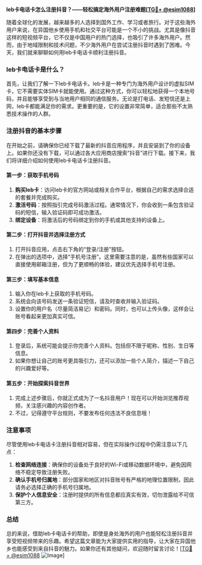 **leb卡电话卡怎么注册抖音？——轻松搞定海外用户注册难题[[TG💪+ @esim1088](https://t.me/s/esim1088)]**

随着全球化的发展，越来越多的人选择到国外工作、学习或者旅行。对于这些海外用户来说，在异国他乡使用手机和社交平台可能是一个不小的挑战。尤其是像抖音这样的短视频平台，它不仅是中国用户的热门选择，也吸引了许多海外用户。然而，由于地域限制和技术问题，不少海外用户在尝试注册抖音时遇到了困难。今天，我们就来聊聊如何用leb卡电话卡顺利注册抖音。

### leb卡电话卡是什么？

首先，让我们了解一下leb卡电话卡。leb卡是一种专门为海外用户设计的虚拟SIM卡，它不需要实体SIM卡就能使用。通过这种方式，你可以轻松地获得一个本地号码，并且能够享受到与当地用户相同的通信服务。无论是打电话、发短信还是上网，leb卡都能满足你的需求。更重要的是，它的设置非常简单，适合那些不太熟悉技术操作的人群。

### 注册抖音的基本步骤

在开始之前，请确保你已经下载了最新的抖音应用程序，并且安装到了你的设备上。如果你还没有下载，可以通过各大应用商店搜索“抖音”进行下载。接下来，我们将详细介绍如何使用leb卡电话卡注册抖音。

#### 第一步：获取手机号码

1. **购买leb卡**：访问leb卡的官方网站或相关合作平台，根据自己的需求选择合适的套餐并完成购买。
2. **激活号码**：按照指引完成号码激活过程。通常情况下，你会收到一条包含验证码的短信，输入验证码即可成功激活。
3. **绑定设备**：将激活后的号码绑定到你的手机或其他支持的设备上。

#### 第二步：打开抖音并选择注册方式

1. 打开抖音应用，点击右下角的“登录/注册”按钮。
2. 在弹出的选项中，选择“手机号注册”。这里需要注意的是，虽然有些国家可以直接使用邮箱注册，但为了更顺畅的体验，建议优先选择手机号注册。

#### 第三步：填写基本信息

1. 输入你在leb卡上获取的手机号码。
2. 系统会向该号码发送一条验证短信，请及时查收并输入验证码。
3. 设置你的用户名（尽量简洁易记）和密码。同时，也可以上传头像，这样会让账号看起来更加真实可信。

#### 第四步：完善个人资料

1. 登录后，系统可能会提示你完善个人资料。包括但不限于昵称、性别、生日等信息。
2. 如果你想让自己的账号更具吸引力，还可以添加一些个人简介，描述一下自己的兴趣爱好等。

#### 第五步：开始探索抖音世界

1. 完成上述步骤后，你就正式成为了一名抖音用户！现在可以开始浏览推荐视频，关注感兴趣的内容创作者。
2. 不过，记得遵守平台规则，不要发布任何违法不良信息哦！

### 注意事项

尽管使用leb卡电话卡注册抖音相对容易，但在实际操作过程中仍需注意以下几点：

1. **检查网络连接**：确保你的设备处于良好的Wi-Fi或移动数据环境中，避免因网络不稳定导致注册失败。
2. **确认手机号归属地**：部分国家和地区对抖音账号有严格的地理位置限制，因此请务必选择正确的手机号归属地。
3. **保护个人信息安全**：注册时提供的所有信息都应真实有效，切勿泄露给不可信第三方。

### 总结

总的来说，借助leb卡电话卡的帮助，即使是身处海外的用户也能轻松注册抖音并享受短视频带来的乐趣。希望这篇文章能为大家提供实用的指导，让大家在异国他乡也能感受到来自抖音的魅力。如果你还有其他疑问，欢迎随时留言讨论！[[TG💪+ @esim1088](https://t.me/s/esim1088) ![Image](https://i.postimg.cc/4NQfJmqS/Snipaste-2025-05-13-00-14-12.png)]